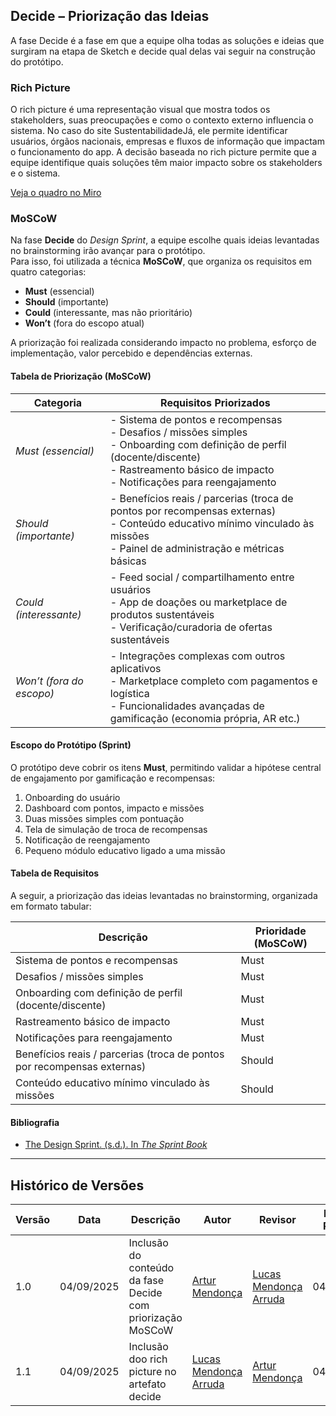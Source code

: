 ## Decide – Priorização das Ideias

A fase Decide é a fase em que a equipe olha todas as soluções e ideias que surgiram na etapa de Sketch e decide qual delas vai seguir na construção do protótipo. 

### Rich Picture


O rich picture é uma representação visual que mostra todos os stakeholders, suas preocupações e como o contexto externo influencia o sistema. No caso do site SustentabilidadeJá, ele permite identificar usuários, órgãos nacionais, empresas e fluxos de informação que impactam o funcionamento do app. A decisão baseada no rich picture permite que a equipe identifique quais soluções têm maior impacto sobre os stakeholders e o sistema.

[Veja o quadro no Miro](https://miro.com/app/board/uXjVJM6WU2s=/)

### MoSCoW

Na fase **Decide** do *Design Sprint*, a equipe escolhe quais ideias levantadas no brainstorming irão avançar para o protótipo.  
Para isso, foi utilizada a técnica **MoSCoW**, que organiza os requisitos em quatro categorias:

- **Must** (essencial)  
- **Should** (importante)  
- **Could** (interessante, mas não prioritário)  
- **Won’t** (fora do escopo atual)

A priorização foi realizada considerando impacto no problema, esforço de implementação, valor percebido e dependências externas.

#### Tabela de Priorização (MoSCoW)

| Categoria | Requisitos Priorizados |
|-----------|-------------------------|
| *Must (essencial)* | - Sistema de pontos e recompensas<br>- Desafios / missões simples<br>- Onboarding com definição de perfil (docente/discente)<br>- Rastreamento básico de impacto<br>- Notificações para reengajamento |
| *Should (importante)* | - Benefícios reais / parcerias (troca de pontos por recompensas externas)<br>- Conteúdo educativo mínimo vinculado às missões<br>- Painel de administração e métricas básicas |
| *Could (interessante)* | - Feed social / compartilhamento entre usuários<br>- App de doações ou marketplace de produtos sustentáveis<br>- Verificação/curadoria de ofertas sustentáveis |
| *Won’t (fora do escopo)* | - Integrações complexas com outros aplicativos<br>- Marketplace completo com pagamentos e logística<br>- Funcionalidades avançadas de gamificação (economia própria, AR etc.) |


#### Escopo do Protótipo (Sprint)

O protótipo deve cobrir os itens **Must**, permitindo validar a hipótese central de engajamento por gamificação e recompensas:  
1. Onboarding do usuário  
2. Dashboard com pontos, impacto e missões  
3. Duas missões simples com pontuação  
4. Tela de simulação de troca de recompensas  
5. Notificação de reengajamento  
6. Pequeno módulo educativo ligado a uma missão

#### Tabela de Requisitos 

A seguir, a priorização das ideias levantadas no brainstorming, organizada em formato tabular:

| Descrição                                                                 | Prioridade (MoSCoW) |
|---------------------------------------------------------------------------|----------------------|
| Sistema de pontos e recompensas                                           | Must                 |
| Desafios / missões simples                                                | Must                 |
| Onboarding com definição de perfil (docente/discente)                     | Must                 |
| Rastreamento básico de impacto                                            | Must                 |
| Notificações para reengajamento                                           | Must                 |
| Benefícios reais / parcerias (troca de pontos por recompensas externas)   | Should               |
| Conteúdo educativo mínimo vinculado às missões                            | Should               |


#### Bibliografia

- [The Design Sprint. (s.d.). In *The Sprint Book*](https://www-thesprintbook-com.translate.goog/the-design-sprint?_x_tr_sl=en&_x_tr_tl=pt&_x_tr_hl=pt&_x_tr_pto=tc)

---

## Histórico de Versões

| Versão | Data | Descrição | Autor | Revisor | Data da Revisão |
|--------|------|-----------|--------|---------|-----------------|
| 1.0 | 04/09/2025 | Inclusão do conteúdo da fase Decide com priorização MoSCoW | [Artur Mendonça](https://github.com/ArtyMend07) | [Lucas Mendonça Arruda](https://github.com/lucasarruda9) | 04/09/2025 |
| 1.1 | 04/09/2025 | Inclusão doo rich picture no artefato decide| [Lucas Mendonça Arruda](https://github.com/lucasarruda9)  | [Artur Mendonça](https://github.com/ArtyMend07) | 04/09/2025 |